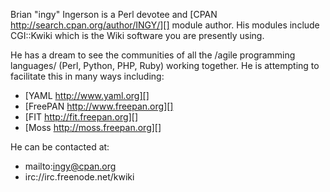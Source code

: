Brian "ingy" Ingerson is a Perl devotee and [CPAN http://search.cpan.org/author/INGY/][] module author. His modules include CGI::Kwiki which is the Wiki software you are presently using.

He has a dream to see the communities of all the /agile programming languages/ (Perl, Python, PHP, Ruby) working together. He is attempting to facilitate this in many ways including:

* [YAML http://www.yaml.org][]
* [FreePAN http://www.freepan.org][]
* [FIT http://fit.freepan.org][]
* [Moss http://moss.freepan.org][]

He can be contacted at:

* mailto:ingy@cpan.org
* irc://irc.freenode.net/kwiki
